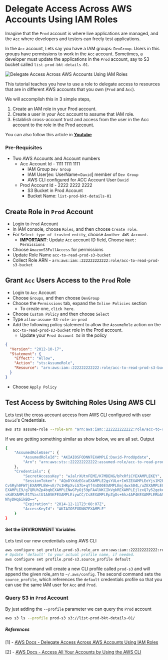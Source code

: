 # Delegate Access Across AWS Accounts Using IAM Roles
Imagine that the `Prod` account is where live applications are managed, and the `Acc` where developers and testers can freely test applications.

In the `Acc` account, Lets say you have a IAM groups: `DevGroup`. Users in this groups have permissions to work in the `Acc` account. Sometimes, a developer must update the applications in the `Prod` account, say to S3 bucket called `list-prod-bkt-details-01`.

![Delegate Access Across AWS Accounts Using IAM Roles](https://raw.githubusercontent.com/miztiik/AWS-Demos/master/How-To/setup-cross-cccount-iam-roles/images/IAM-CROSS-ACCOUNT-ACCESS-DELEGATION.png)

This tutorial teaches you how to use a role to delegate access to resources that are in different AWS accounts that you own (`Prod` and `Acc`).

We will accomplish this in 3 simple steps,
1. Create an IAM role in your Prod account.
1. Create a user in your Acc account to assume that IAM role.
1. Establish cross-account trust and access from the user in the Acc account to the role in the Prod account.

You can also follow this article in **[Youtube](https://www.youtube.com/watch?v=U5nDPagdLPk&t=0s&list=PLxzKY3wu0_FKok5gI1v4g4S-g-PLaW9YD&index=23)**

### Pre-Requisites
- Two AWS Accounts and Account numbers
  - Acc Account Id - 1111 1111 1111
    - IAM Group `Dev Group`
    - IAM User[ex: UserName=`David`] member of `Dev Group`
    - AWS CLI configured for ACC Account User `David`
  - Prod Account Id - 2222 2222 2222
    - S3 Bucket in Prod Account
    - Bucket Name: `list-prod-bkt-details-01`


## Create Role in `Prod` Account
- Login to `Prod` Account
- In IAM console, choose `Roles`, and then choose `Create role`.
- For `Select type of trusted entity`, choose `Another AWS Account`.
  - **IMPORTANT**: Update `Acc` account ID field, Choose `Next: Permissions`
- Choose `AmazonS3FullAccess` for permissions
- Update Role Name `acc-to-read-prod-s3-bucket`
- Collect Role ARN - `arn:aws:iam::222222222222:role/acc-to-read-prod-s3-bucket`

## Grant `Acc` Users Access to the `Prod` Role
- Login to `Acc` Account
- Choose `Groups`, and then choose `DevGroup`
- Choose the `Permissions` tab, expand the `Inline Policies` section
  - To create one, `click here`.
- Choose `Custom Policy` and then choose `Select`
- Type `allow-assume-S3-role-in-prod`
- Add the following policy statement to allow the `AssumeRole` action on the `acc-to-read-prod-s3-bucket` role in the Prod account. 
  - Update your `Prod Account Id` in the policy
```json
{
  "Version": "2012-10-17",
  "Statement": {
    "Effect": "Allow",
    "Action": "sts:AssumeRole",
    "Resource": "arn:aws:iam::222222222222:role/acc-to-read-prod-s3-bucket"
  }
}
```
- Choose `Apply Policy`

## Test Access by Switching Roles Using AWS CLI
Lets test the cross account access from AWS CLI configured with user `David`'s Credentials.

```sh
aws sts assume-role --role-arn "arn:aws:iam::222222222222:role/acc-to-read-prod-s3-bucket" --role-session-name "David-ProdData"
```
If we are getting something similar as show below, we are all set.
Output
```sh
{
    "AssumedRoleUser": {
        "AssumedRoleId": "AKIAIOSFODNN7EXAMPLE:David-ProdUpdate",
        "Arn": "arn:aws:sts::222222222222:assumed-role/acc-to-read-prod-s3-bucket/David-ProdUpdate"
    },
    "Credentials": {
        "SecretAccessKey": "wJalrXUtnFEMI/K7MDENG/bPxRfiCYEXAMPLEKEY",
        "SessionToken": "AQoDYXdzEGcaEXAMPLE2gsYULo+Im5ZEXAMPLEeYjs1M2FUIgIJx9tQqNMBEXAMPLE
CvSRyh0FW7jEXAMPLEW+vE/7s1HRpXviG7b+qYf4nD00EXAMPLEmj4wxS04L/uZEXAMPLECihzFB5lTYLto9dyBgSDy
EXAMPLE9/g7QRUhZp4bqbEXAMPLENwGPyOj59pFA4lNKCIkVgkREXAMPLEjlzxQ7y52gekeVEXAMPLEDiB9ST3Uuysg
sKdEXAMPLE1TVastU1A0SKFEXAMPLEiywCC/Cs8EXAMPLEpZgOs+6hz4AP4KEXAMPLERbASP+4eZScEXAMPLEsnf87e
NhyDHq6ikBQ==",
        "Expiration": "2014-12-11T23:08:07Z",
        "AccessKeyId": "AKIAIOSFODNN7EXAMPLE"
    }
}
```

#### Set the ENVIRONMENT Variables
Lets test our new credentials using AWS CLI

```sh
aws configure set profile.prod-s3.role_arn arn:aws:iam::222222222222:role/acc-to-read-prod-s3-bucket
# Update 'default' to your actual profile name, if needed.
aws configure set profile.prod-s3.source_profile default
```
The first command will create a new CLI profile called `prod-s3` and will append the given role_arn to `~/.aws/config`. The second command sets the `source_profile`, which references the `default` credentials profile so that you can use the same IAM user for `Acc` and `Prod`.


### Query S3 in `Prod` Account
By just adding the `--profile` parameter we can query the `Prod` account
```sh
aws s3 ls --profile prod-s3 s3://list-prod-bkt-details-01/
```


##### References
[1] - [AWS Docs - Delegate Access Across AWS Accounts Using IAM Roles](https://docs.aws.amazon.com/IAM/latest/UserGuide/tutorial_cross-account-with-roles.html)

[2] - [AWS Docs - Access All Your Accounts by Using the AWS CLI](https://aws.amazon.com/blogs/security/how-to-use-a-single-iam-user-to-easily-access-all-your-accounts-by-using-the-aws-cli/)



